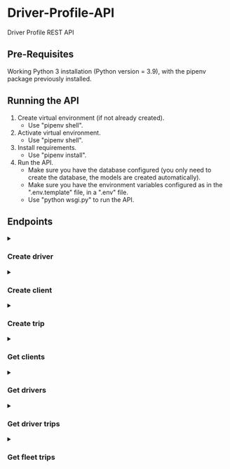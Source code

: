 # Driver-Profile-API
Driver Profile REST API

Pre-Requisites
--------------

Working Python 3 installation (Python version = 3.9), with the pipenv package previously installed.


Running the API
-------------------

1. Create virtual environment (if not already created).
    * Use "pipenv shell".
2. Activate virtual environment.
    * Use "pipenv shell".
3. Install requirements.
    * Use "pipenv install".
4. Run the API.
    * Make sure you have the database configured (you only need to create the database, the models are created automatically).
    * Make sure you have the environment variables configured as in the ".env.template" file, in a ".env" file.
    * Use "python wsgi.py" to run the API.


Endpoints
-------------------

<details>
<summary><h3>Create driver</h3></summary>

**Endpoint**\
[POST]
/drivers

**Headers**\
Content-Type: application/json

**Body**
```python
{
    "name": <str>,  # Driver name
}
```

**Response**
```python
{
    "uuid": <str>,  # Driver UUID
    "name": <str>,  # Driver name
}
```
</details>


<details>
<summary><h3>Create client</h3></summary>

**Endpoint**\
[POST]
/clients

**Headers**\
Content-Type: application/json

**Body**
```python
{
    "client": <str>,  # Client name
    "fleets": <list>,  # List with fleet names
}
```

**Response**
```python
{
    "uuid": <str>,  # Driver UUID
    "name": <str>,  # Driver name
    "drivers": <list>,  # List with drivers uuid
    "fleets": <list>,  # List with fleets uuid
}
```
</details>


<details>
<summary><h3>Create trip</h3></summary>

**Endpoint**\
[POST]
/trips

**Headers**\
Content-Type: application/json

**Body**
```python
{
    "driver": <str>,  # Driver UUID
    "fleet": <str>,  # Fleet UUID
    "info": {  # Trip info
        "start": <str>,  # Trip start datetime in ISO format
        "end": <str>,  # Trip end datetime in ISO format
        "duration": <float>,  # Trip duration in seconds
        "distance": <float>  # Trip distance in km
    },
    "idreams_uuid": <str>,  # i-DREAMS trip UUID, required if "data" is None
    "data": {  # Trip data, required if "idreams_uuid" is None
        "n_ha": <int>,
        "n_ha_l": <int>,
        "n_ha_m": <int>,
        "n_ha_h": <int>,
        "n_hb": <int>,
        "n_hb_l": <int>,
        "n_hb_m": <int>,
        "n_hb_h": <int>,
        "n_hc": <int>,
        "n_hc_l": <int>,
        "n_hc_m": <int>,
        "n_hc_h": <int>,
        "fcw_time": <int>,
        "hmw_time": <int>,
        "ldw_time": <int>,
        "pcw_time": <int>,
        "n_pedestrian_dz": <int>,
        "n_tsr_level": <int>,
        "n_tsr_level_0": <int>,
        "n_tsr_level_1": <int>,
        "n_tsr_level_2": <int>,
        "n_tsr_level_3": <int>,
        "n_tsr_level_4": <int>,
        "n_tsr_level_5": <int>,
        "n_tsr_level_6": <int>,
        "n_tsr_level_7": <int>,
        "n_brakes": <int>,
        "speed": <int>,
        "n_fcw": <int>,
        "n_hmw": <int>,
        "n_ldw": <int>,
        "n_ldw_left": <int>,
        "n_ldw_right": <int>,
        "n_pcw": <int>,
        "n_fatigue_0": <int>,
        "n_fatigue_1": <int>,
        "n_fatigue_2": <int>,
        "n_fatigue_3": <int>,
        "n_headway__1": <int>,
        "n_headway_0": <int>,
        "n_headway_1": <int>,
        "n_headway_2": <int>,
        "n_headway_3": <int>,
        "n_overtaking_0": <int>,
        "n_overtaking_1": <int>,
        "n_overtaking_2": <int>,
        "n_overtaking_3": <int>,
        "n_speeding_0": <int>,
        "n_speeding_1": <int>,
        "n_speeding_2": <int>,
        "n_speeding_3": <int>
    }
}
```

**Response**
```python
{
    "uuid": <str>,  # Trip UUID
    "start": <str>,  # Trip start datetime in ISO format
    "end": <str>,  # Trip end datetime in ISO format
    "duration": <float>,  # Trip duration in seconds
    "distance": <float>  # Trip distance in km
    "profile": <str>  # Trip profile
    "fleet": <str>  # Fleet UUID
}
```
</details>


<details>
<summary><h3>Get clients</h3></summary>

**Endpoint**\
[GET]
/clients

**Response**
```python
# List of all clients
[
    {
    'uuid': <str>,  # Client UUID
    'name': <str>,  # Client name
    'drivers': <list>,  # List of client drivers UUID
    'fleets': <list>  # List of client fleets UUID
    }
    ...
]
```
</details>


<details>
<summary><h3>Get drivers</h3></summary>

**Endpoint**\
[GET]
/drivers

**Response**
```python
# List of all drivers
[
    {
    'client': <str>,  # Client UUID
    'name': <str>,  # Driver name
    'uuid': <str>,  # Driver UUID
    }
    ...
]
```
</details>


<details>
<summary><h3>Get driver trips</h3></summary>

**Endpoint**\
[GET]
/drivers/<uuid>/trips

**Response**
```python
# List of all driver trips
[
    {
    "uuid": <str>,  # Trip UUID
    "start": <str>,  # Trip start datetime in ISO format
    "end": <str>,  # Trip end datetime in ISO format
    "duration": <float>,  # Trip duration in seconds
    "distance": <float>  # Trip distance in km
    "profile": <str>  # Trip profile
    "fleet": <str>  # Fleet UUID
    }
    ...
]
```
</details>


<details>
<summary><h3>Get fleet trips</h3></summary>

**Endpoint**\
[GET]
/clients/<uuid>/fleets/<uuid>/trips

**Response**
```python
# List of all client fleet trips
[
    {
    "uuid": <str>,  # Trip UUID
    "start": <str>,  # Trip start datetime in ISO format
    "end": <str>,  # Trip end datetime in ISO format
    "duration": <float>,  # Trip duration in seconds
    "distance": <float>  # Trip distance in km
    "profile": <str>  # Trip profile
    "fleet": <str>  # Fleet UUID
    }
    ...
]
```
</details>

